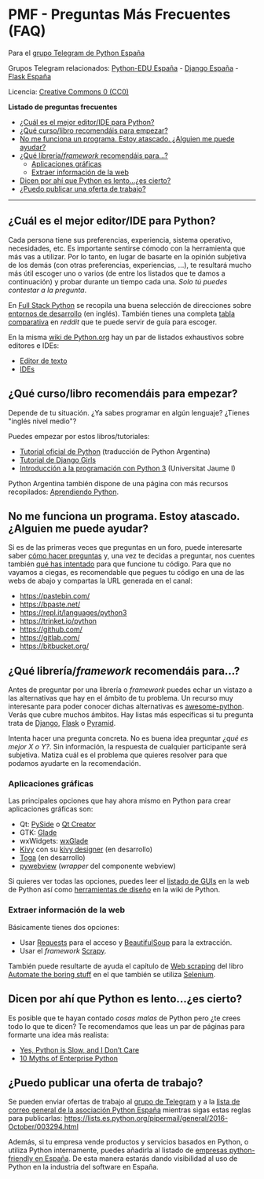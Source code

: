 # PMF - Preguntas Más Frecuentes (FAQ)

Para el [grupo Telegram de Python España](https://t.me/PythonEsp)

Grupos Telegram relacionados: [Python-EDU España](https://t.me/python_edu_spain) - [Django España](https://t.me/DjangoEsp) - [Flask España](https://t.me/FlaskEsp)

Licencia: [Creative Commons 0 (CC0)](LICENSE)

**Listado de preguntas frecuentes**

* [¿Cuál es el mejor editor/IDE para Python?](#cu%C3%A1l-es-el-mejor-editoride-para-python)
* [¿Qué curso/libro recomendáis para empezar?](#qu%C3%A9-cursolibro-recomend%C3%A1is-para-empezar)
* [No me funciona un programa. Estoy atascado. ¿Alguien me puede ayudar?](#no-me-funciona-un-programa-estoy-atascado-alguien-me-puede-ayudar)
* [¿Qué librería/*framework* recomendáis para...?](#qu%C3%A9-librer%C3%ADaframework-recomend%C3%A1is-para)
  * [Aplicaciones gráficas](#aplicaciones-gráficas)
  * [Extraer información de la web](#extraer-información-de-la-web)
* [Dicen por ahí que Python es lento...¿es cierto?](#dicen-por-ah%C3%AD-que-python-es-lentoes-cierto)
* [¿Puedo publicar una oferta de trabajo?](#puedo-publicar-una-oferta-de-trabajo)

----

## ¿Cuál es el mejor editor/IDE para Python?

Cada persona tiene sus preferencias, experiencia, sistema operativo, necesidades, etc. Es importante sentirse cómodo con la herramienta que más vas a utilizar. Por lo tanto, en lugar de basarte en la opinión subjetiva de los demás (con otras preferencias, experiencias, ...), te resultará mucho más útil escoger uno o varios (de entre los listados que te damos a continuación) y probar durante un tiempo cada una. *Solo tú puedes contestar a la pregunta*.

En [Full Stack Python](https://www.fullstackpython.com/) se recopila una buena selección de direcciones sobre [entornos de desarrollo](https://www.fullstackpython.com/development-environments.html) (en inglés). También tienes una completa [tabla comparativa](https://www.reddit.com/r/learnpython/wiki/ide) en *reddit* que te puede servir de guía para escoger.

En la misma [wiki de Python.org](https://wiki.python.org/) hay un par de listados exhaustivos sobre editores e IDEs:

* [Editor de texto](https://wiki.python.org/moin/PythonEditors)
* [IDEs](https://wiki.python.org/moin/IntegratedDevelopmentEnvironments)

## ¿Qué curso/libro recomendáis para empezar?

Depende de tu situación. ¿Ya sabes programar en algún lenguaje? ¿Tienes "inglés nivel medio"?

Puedes empezar por estos libros/tutoriales:

* [Tutorial oficial de Python](http://docs.python.org.ar/tutorial/3/) (traducción de Python Argentina)
* [Tutorial de Django Girls](https://tutorial.djangogirls.org/es/)
* [Introducción a la programación con Python 3](http://dx.doi.org/10.6035/Sapientia93) (Universitat Jaume I)

Python Argentina también dispone de una página con más recursos recopilados: [Aprendiendo Python](http://www.python.org.ar/aprendiendo-python/).

## No me funciona un programa. Estoy atascado. ¿Alguien me puede ayudar?

Si es de las primeras veces que preguntas en un foro, puede interesarte saber [cómo hacer preguntas](http://www.sindominio.net/ayuda/preguntas-inteligentes.html) y, una vez te decidas a preguntar, nos cuentes también [qué has intentado](https://medium.com/@unrob/que-has-intentado-12b31d36bc89) para que funcione tu código. Para que no vayamos a ciegas, es recomendable que pegues tu código en una de las webs de abajo y compartas la URL generada en el canal:

   * https://pastebin.com/
   * https://bpaste.net/
   * https://repl.it/languages/python3
   * https://trinket.io/python
   * https://github.com/
   * https://gitlab.com/
   * https://bitbucket.org/

## ¿Qué librería/*framework* recomendáis para...?

  Antes de preguntar por una librería o *framework* puedes echar un vistazo a las alternativas que hay en el ámbito de tu problema. Un recurso muy interesante para poder conocer dichas alternativas es [awesome-python](https://github.com/vinta/awesome-python). Verás que cubre muchos ámbitos. Hay listas más específicas si tu pregunta trata de [Django](https://gitlab.com/rosarior/awesome-django), [Flask](https://github.com/humiaozuzu/awesome-flask) o [Pyramid](https://github.com/uralbash/awesome-pyramid).

  Intenta hacer una pregunta concreta. No es buena idea preguntar *¿qué es mejor X o Y?*. Sin información, la respuesta de cualquier participante será subjetiva. Matiza cuál es el problema que quieres resolver para que podamos ayudarte en la recomendación.
  
### Aplicaciones gráficas

Las principales opciones que hay ahora mismo en Python para crear aplicaciones gráficas son:

  * Qt: [PySide](https://wiki.qt.io/PySide) o [Qt Creator](https://www.qt.io/ide/)
  * GTK: [Glade](https://glade.gnome.org/)
  * wxWidgets: [wxGlade](http://wxglade.sourceforge.net/)
  * [Kivy](https://kivy.org/) con su [kivy designer](https://github.com/kivy/kivy-designer) (en desarrollo)
  * [Toga](https://github.com/pybee/toga) (en desarrollo)
  * [pywebview](https://github.com/r0x0r/pywebview) (*wrapper* del componente webview)

Si quieres ver todas las opciones, puedes leer el [listado de GUIs](https://docs.python.org/3/faq/gui.html) en la web de Python así como [herramientas de diseño](https://wiki.python.org/moin/GuiProgramming#GUIDesignToolsandIDEs) en la wiki de Python.

### Extraer información de la web

Básicamente tienes dos opciones:

  * Usar [Requests](http://docs.python-requests.org) para el acceso y [BeautifulSoup](https://www.crummy.com/software/BeautifulSoup/bs4/doc/) para la extracción.
  * Usar el *framework* [Scrapy](https://scrapy.org/).
  
  También puede resultarte de ayuda el capítulo de [Web scraping](https://automatetheboringstuff.com/chapter11/) del libro [Automate the boring stuff](https://automatetheboringstuff.com/) en el que también se utiliza [Selenium](http://www.seleniumhq.org/).

## Dicen por ahí que Python es lento...¿es cierto?

  Es posible que te hayan contado *cosas malas* de Python pero ¿te crees todo lo que te dicen? Te recomendamos que leas un par de páginas para formarte una idea más realista:
  
  * [Yes, Python is Slow, and I Don’t Care](https://hackernoon.com/yes-python-is-slow-and-i-dont-care-13763980b5a1)
  * [10 Myths of Enterprise Python](https://www.paypal-engineering.com/2014/12/10/10-myths-of-enterprise-python/)

## ¿Puedo publicar una oferta de trabajo?

  Se pueden enviar ofertas de trabajo al [grupo de Telegram](https://t.me/PythonEsp) y a la [lista de correo general de la asociación Python España](general@lists.es.python.org) mientras sigas estas reglas para publicarlas: https://lists.es.python.org/pipermail/general/2016-October/003294.html

  Además, si tu empresa vende productos y servicios basados en Python, o utiliza Python internamente, puedes añadirla al listado de [empresas python-friendly en España](https://github.com/python-spain/empresas). De esta manera estarás dando visibilidad al uso de Python en la industria del software en España.
